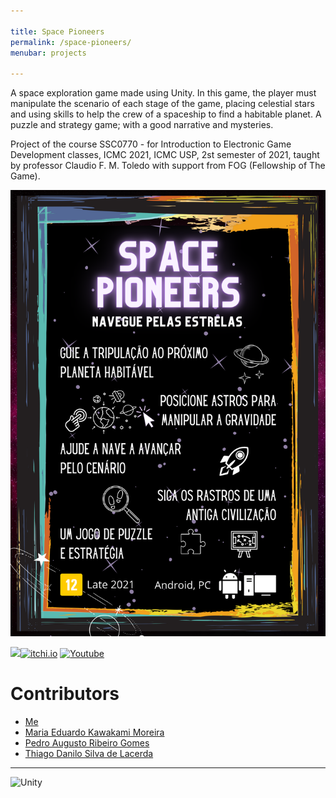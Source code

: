 ```yaml
---

title: Space Pioneers
permalink: /space-pioneers/
menubar: projects

---
```


A space exploration game made using Unity. In this game, the player must manipulate the scenario of each stage of the game, placing celestial stars and using skills to help the crew of a spaceship to find a habitable planet. A puzzle and strategy game; with a good narrative and mysteries.

Project of the course SSC0770 - for Introduction to Electronic Game Development classes, ICMC 2021, ICMC USP, 2st semester of 2021, taught by professor Claudio F. M. Toledo with support from FOG (Fellowship of The Game).

![One Sheet](https://raw.githubusercontent.com/EltonCN/EltonCN/main/Projetos/2021/imgs/One%20sheet.png)


[![](https://img.shields.io/badge/GitHub-100000?style=for-the-badge&logo=github&logoColor=white)](https://github.com/EltonCN/Space-Pioneers)[![itchi.io](https://img.shields.io/badge/Itch.io-FA5C5C?style=for-the-badge&logo=itchdotio&logoColor=white)](https://madukawakami.itch.io/space-pioneers) [![Youtube](https://img.shields.io/badge/YouTube-FF0000?style=for-the-badge&logo=youtube&logoColor=white)](https://www.youtube.com/playlist?list=PLXcCIm-yDGGeMOCvKdAFV1XJIdFWWXnZW) 

# Contributors

- [Me](https://eltoncn.github.io/EltonCN/)
- [Maria Eduardo Kawakami Moreira](https://github.com/madukm)
- [Pedro Augusto Ribeiro Gomes](https://github.com/pedroaurgomes)
- [Thiago Danilo Silva de Lacerda](https://github.com/ThiagoDSL)

---
![Unity](https://img.shields.io/badge/Unity-100000?style=for-the-badge&logo=unity&logoColor=white)
